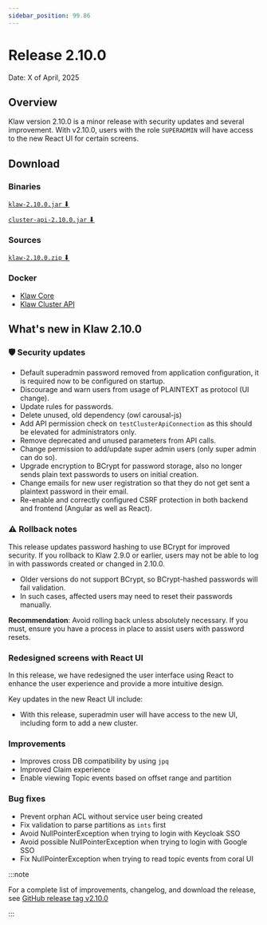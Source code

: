 ```yaml
---
sidebar_position: 99.86
---
```


# Release 2.10.0

Date: X of April, 2025

## Overview

Klaw version 2.10.0 is a minor release with security updates and several improvement.
With v2.10.0, users with the role `SUPERADMIN` will have access to the new React UI for certain screens.

## Download

### Binaries

[//]: # "@TODO links"

[`klaw-2.10.0.jar` ⬇︎](https://github.com/Aiven-Open/klaw/releases/download/v2.9.0/klaw-2.9.0.jar)

[//]: # "@TODO links"

[`cluster-api-2.10.0.jar` ⬇](https://github.com/Aiven-Open/klaw/releases/download/v2.9.0/cluster-api-2.9.0.jar)

### Sources

[`klaw-2.10.0.zip` ⬇](https://github.com/Aiven-Open/klaw/archive/refs/tags/v2.9.0.zip)

### Docker

[//]: # "@TODO links"

- [Klaw Core](https://hub.docker.com/r/aivenoy/klaw-core)
- [Klaw Cluster API](https://hub.docker.com/r/aivenoy/klaw-cluster-api)

## What's new in Klaw 2.10.0

### 🛡️ Security updates

- Default superadmin password removed from application configuration, it is required now to be configured on startup.
- Discourage and warn users from usage of PLAINTEXT as protocol (UI change).
- Update rules for passwords.
- Delete unused, old dependency (owl carousal-js)
- Add API permission check on `testClusterApiConnection` as this should be elevated for administrators only.
- Remove deprecated and unused parameters from API calls.
- Change permission to add/update super admin users (only super admin can do so).
- Upgrade encryption to BCrypt for password storage, also no longer sends plain text passwords to users on initial creation.
- Change emails for new user registration so that they do not get sent a plaintext password in their email.
- Re-enable and correctly configured CSRF protection in both backend and frontend (Angular as well as React).

### ⚠️ Rollback notes

This release updates password hashing to use BCrypt for improved security. If you rollback to Klaw 2.9.0 or earlier, users may not be able to log in with passwords created or changed in 2.10.0.

- Older versions do not support BCrypt, so BCrypt-hashed passwords will fail validation.
- In such cases, affected users may need to reset their passwords manually.

**Recommendation**: Avoid rolling back unless absolutely necessary. If you must, ensure you have a process in place to assist users with password resets.

### Redesigned screens with React UI

In this release, we have redesigned the user interface using React to enhance the user experience and provide a more intuitive design.

Key updates in the new React UI include:

- With this release, superadmin user will have access to the new UI, including form to add a new cluster.

### Improvements

- Improves cross DB compatibility by using `jpq`
- Improved Claim experience
- Enable viewing Topic events based on offset range and partition

### Bug fixes

- Prevent orphan ACL without service user being created
- Fix validation to parse partitions as `ints` first
- Avoid NullPointerException when trying to login with Keycloak SSO
- Avoid possible NullPointerException when trying to login with Google SSO
- Fix NullPointerException when trying to read topic events from coral UI

[//]: # "@TODO links"

:::note

For a complete list of improvements, changelog, and download the
release, see [GitHub release tag v2.10.0](https://github.com/aiven/klaw/releases/tag/v2.10.0)

:::
